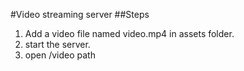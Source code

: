 #Video streaming server
##Steps
1. Add a video file named video.mp4 in assets folder.
2. start the server.
3. open /video path